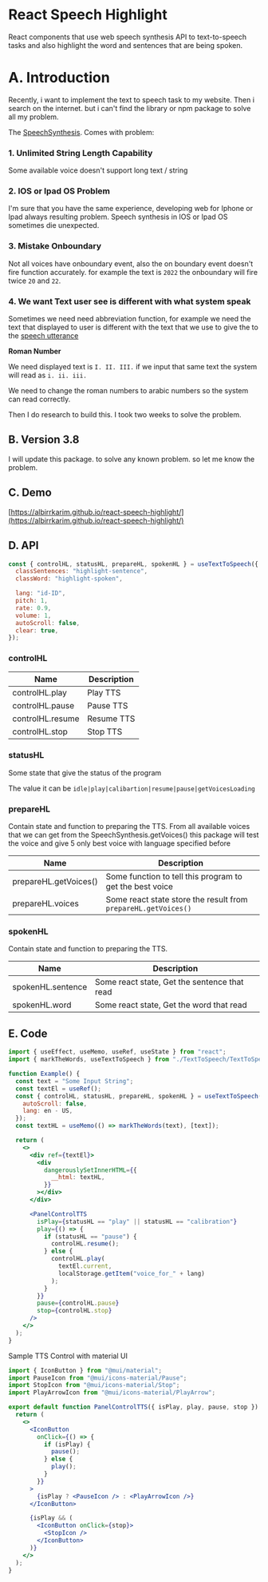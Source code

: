 # React Speech Highlight

React components that use web speech synthesis API to text-to-speech tasks and also highlight the word and sentences that are being spoken.

# A. Introduction

Recently, i want to implement the text to speech task to my website. Then i search on the internet. but i can't find the library or npm package to solve all my problem.

The [SpeechSynthesis](https://developer.mozilla.org/en-US/docs/Web/API/SpeechSynthesis). Comes with problem:

### 1. Unlimited String Length Capability

Some available voice doesn't support long text / string

### 2. IOS or Ipad OS Problem

I'm sure that you have the same experience, developing web for Iphone or Ipad always resulting problem. Speech synthesis in IOS or Ipad OS sometimes die unexpected.

### 3. Mistake Onboundary

Not all voices have onboundary event, also the on boundary event doesn't fire function accurately. for example the text is `2022` the onboundary will fire twice `20` and `22`.

### 4. We want Text user see is different with what system speak

Sometimes we need need abbreviation function, for example we need the text that displayed to user is different with the text that we use to give the to the [speech utterance](https://developer.mozilla.org/en-US/docs/Web/API/SpeechSynthesisUtterance/text)

**Roman Number**

We need displayed text is `I. II. III.` if we input that same text the system will read as `i. ii. iii.`

We need to change the roman numbers to arabic numbers so the system can read correctly.

Then I do research to build this. I took two weeks to solve the problem.

## B. Version 3.8

I will update this package. to solve any known problem. so let me know the problem.

## C. Demo

[https://albirrkarim.github.io/react-speech-highlight/](https://albirrkarim.github.io/react-speech-highlight/)

## D. API

```jsx
const { controlHL, statusHL, prepareHL, spokenHL } = useTextToSpeech({
  classSentences: "highlight-sentence",
  classWord: "highlight-spoken",

  lang: "id-ID",
  pitch: 1,
  rate: 0.9,
  volume: 1,
  autoScroll: false,
  clear: true,
});
```

### controlHL

| Name             | Description |
| ---------------- | ----------- |
| controlHL.play   | Play TTS    |
| controlHL.pause  | Pause TTS   |
| controlHL.resume | Resume TTS  |
| controlHL.stop   | Stop TTS    |

### statusHL

Some state that give the status of the program

The value it can be `idle|play|calibartion|resume|pause|getVoicesLoading`

### prepareHL

Contain state and function to preparing the TTS. From all available voices that we can get from the SpeechSynthesis.getVoices() this package will test the voice and give 5 only best voice with language specified before

| Name                  | Description                                                    |
| --------------------- | -------------------------------------------------------------- |
| prepareHL.getVoices() | Some function to tell this program to get the best voice       |
| prepareHL.voices      | Some react state store the result from `prepareHL.getVoices()` |

### spokenHL

Contain state and function to preparing the TTS.

| Name              | Description                                  |
| ----------------- | -------------------------------------------- |
| spokenHL.sentence | Some react state, Get the sentence that read |
| spokenHL.word     | Some react state, Get the word that read     |


## E. Code

```jsx
import { useEffect, useMemo, useRef, useState } from "react";
import { markTheWords, useTextToSpeech } from "./TextToSpeech/TextToSpeech";

function Example() {
  const text = "Some Input String";
  const textEl = useRef();
  const { controlHL, statusHL, prepareHL, spokenHL } = useTextToSpeech({
    autoScroll: false,
    lang: en - US,
  });
  const textHL = useMemo(() => markTheWords(text), [text]);

  return (
    <>
      <div ref={textEl}>
        <div
          dangerouslySetInnerHTML={{
            __html: textHL,
          }}
        ></div>
      </div>

      <PanelControlTTS
        isPlay={statusHL == "play" || statusHL == "calibration"}
        play={() => {
          if (statusHL == "pause") {
            controlHL.resume();
          } else {
            controlHL.play(
              textEl.current,
              localStorage.getItem("voice_for_" + lang)
            );
          }
        }}
        pause={controlHL.pause}
        stop={controlHL.stop}
      />
    </>
  );
}
```

Sample TTS Control with material UI

```jsx
import { IconButton } from "@mui/material";
import PauseIcon from "@mui/icons-material/Pause";
import StopIcon from "@mui/icons-material/Stop";
import PlayArrowIcon from "@mui/icons-material/PlayArrow";

export default function PanelControlTTS({ isPlay, play, pause, stop }) {
  return (
    <>
      <IconButton
        onClick={() => {
          if (isPlay) {
            pause();
          } else {
            play();
          }
        }}
      >
        {isPlay ? <PauseIcon /> : <PlayArrowIcon />}
      </IconButton>

      {isPlay && (
        <IconButton onClick={stop}>
          <StopIcon />
        </IconButton>
      )}
    </>
  );
}
```
